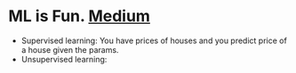 
[_metadata_title]:- "Machine Learning"
[_metadata_date]:- "2019-01-30"
[_metadata_tags]:- "ml"

# ML is Fun. [Medium](https://medium.com/@ageitgey/machine-learning-is-fun-80ea3ec3c471)
- Supervised learning: You have prices of houses and you predict price of a house given the params.
- Unsupervised learning: 

